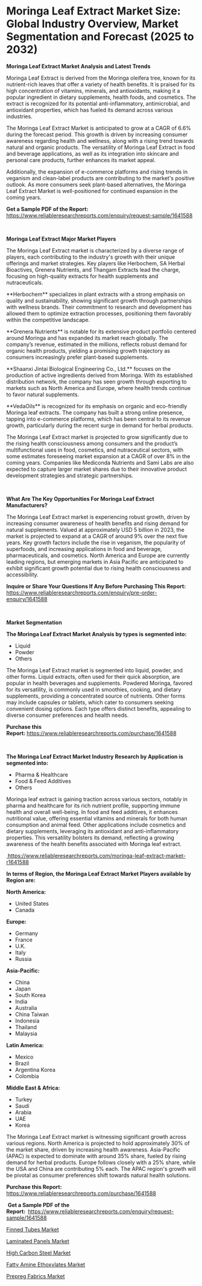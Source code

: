 <p><h1>Moringa Leaf Extract Market Size: Global Industry Overview, Market Segmentation and Forecast (2025 to 2032)</h1></p><p><strong>Moringa Leaf Extract Market Analysis and Latest Trends</strong></p>
<p><p>Moringa Leaf Extract is derived from the Moringa oleifera tree, known for its nutrient-rich leaves that offer a variety of health benefits. It is praised for its high concentration of vitamins, minerals, and antioxidants, making it a popular ingredient in dietary supplements, health foods, and cosmetics. The extract is recognized for its potential anti-inflammatory, antimicrobial, and antioxidant properties, which has fueled its demand across various industries.</p><p>The Moringa Leaf Extract Market is anticipated to grow at a CAGR of 6.6% during the forecast period. This growth is driven by increasing consumer awareness regarding health and wellness, along with a rising trend towards natural and organic products. The versatility of Moringa Leaf Extract in food and beverage applications, as well as its integration into skincare and personal care products, further enhances its market appeal. </p><p>Additionally, the expansion of e-commerce platforms and rising trends in veganism and clean-label products are contributing to the market's positive outlook. As more consumers seek plant-based alternatives, the Moringa Leaf Extract Market is well-positioned for continued expansion in the coming years.</p></p>
<p><strong>Get a Sample PDF of the Report:&nbsp;</strong> <a href="https://www.reliableresearchreports.com/enquiry/request-sample/1641588?utm_campaign=83&utm_medium=2&utm_source=Github&utm_content=ia&utm_term=30012025&utm_id=moringa-leaf-extract">https://www.reliableresearchreports.com/enquiry/request-sample/1641588</a></p>
<p>&nbsp;</p>
<p><strong>Moringa Leaf Extract Major Market Players</strong></p>
<p><p>The Moringa Leaf Extract market is characterized by a diverse range of players, each contributing to the industry's growth with their unique offerings and market strategies. Key players like Herbochem, SA Herbal Bioactives, Grenera Nutrients, and Thangam Extracts lead the charge, focusing on high-quality extracts for health supplements and nutraceuticals.</p><p>**Herbochem** specializes in plant extracts with a strong emphasis on quality and sustainability, showing significant growth through partnerships with wellness brands. Their commitment to research and development has allowed them to optimize extraction processes, positioning them favorably within the competitive landscape.</p><p>**Grenera Nutrients** is notable for its extensive product portfolio centered around Moringa and has expanded its market reach globally. The company’s revenue, estimated in the millions, reflects robust demand for organic health products, yielding a promising growth trajectory as consumers increasingly prefer plant-based supplements.</p><p>**Shaanxi Jintai Biological Engineering Co., Ltd.** focuses on the production of active ingredients derived from Moringa. With its established distribution network, the company has seen growth through exporting to markets such as North America and Europe, where health trends continue to favor natural supplements.</p><p>**VedaOils** is recognized for its emphasis on organic and eco-friendly Moringa leaf extracts. The company has built a strong online presence, tapping into e-commerce platforms, which has been central to its revenue growth, particularly during the recent surge in demand for herbal products.</p><p>The Moringa Leaf Extract market is projected to grow significantly due to the rising health consciousness among consumers and the product’s multifunctional uses in food, cosmetics, and nutraceutical sectors, with some estimates foreseeing market expansion at a CAGR of over 8% in the coming years. Companies like Mediconda Nutrients and Sami Labs are also expected to capture larger market shares due to their innovative product development strategies and strategic partnerships.</p></p>
<p>&nbsp;</p>
<p><strong>What Are The Key Opportunities For Moringa Leaf Extract Manufacturers?</strong></p>
<p><p>The Moringa Leaf Extract market is experiencing robust growth, driven by increasing consumer awareness of health benefits and rising demand for natural supplements. Valued at approximately USD 5 billion in 2023, the market is projected to expand at a CAGR of around 9% over the next five years. Key growth factors include the rise in veganism, the popularity of superfoods, and increasing applications in food and beverage, pharmaceuticals, and cosmetics. North America and Europe are currently leading regions, but emerging markets in Asia Pacific are anticipated to exhibit significant growth potential due to rising health consciousness and accessibility.</p></p>
<p><strong>Inquire or Share Your Questions If Any Before Purchasing This Report:</strong> <a href="https://www.reliableresearchreports.com/enquiry/pre-order-enquiry/1641588?utm_campaign=83&utm_medium=2&utm_source=Github&utm_content=ia&utm_term=30012025&utm_id=moringa-leaf-extract">https://www.reliableresearchreports.com/enquiry/pre-order-enquiry/1641588</a></p>
<p>&nbsp;</p>
<p><strong>Market Segmentation</strong></p>
<p><strong>The Moringa Leaf Extract Market Analysis by types is segmented into:</strong></p>
<p><ul><li>Liquid</li><li>Powder</li><li>Others</li></ul></p>
<p><p>The Moringa Leaf Extract market is segmented into liquid, powder, and other forms. Liquid extracts, often used for their quick absorption, are popular in health beverages and supplements. Powdered Moringa, favored for its versatility, is commonly used in smoothies, cooking, and dietary supplements, providing a concentrated source of nutrients. Other forms may include capsules or tablets, which cater to consumers seeking convenient dosing options. Each type offers distinct benefits, appealing to diverse consumer preferences and health needs.</p></p>
<p><strong>Purchase this Report:&nbsp;</strong><a href="https://www.reliableresearchreports.com/purchase/1641588?utm_campaign=83&utm_medium=2&utm_source=Github&utm_content=ia&utm_term=30012025&utm_id=moringa-leaf-extract">https://www.reliableresearchreports.com/purchase/1641588</a></p>
<p>&nbsp;</p>
<p><strong>The Moringa Leaf Extract Market Industry Research by Application is segmented into:</strong></p>
<p><ul><li>Pharma & Healthcare</li><li>Food & Feed Additives</li><li>Others</li></ul></p>
<p><p>Moringa leaf extract is gaining traction across various sectors, notably in pharma and healthcare for its rich nutrient profile, supporting immune health and overall well-being. In food and feed additives, it enhances nutritional value, offering essential vitamins and minerals for both human consumption and animal feed. Other applications include cosmetics and dietary supplements, leveraging its antioxidant and anti-inflammatory properties. This versatility bolsters its demand, reflecting a growing awareness of the health benefits associated with Moringa leaf extract.</p></p>
<p><a href="https://www.reliableresearchreports.com/moringa-leaf-extract-market-r1641588?utm_campaign=83&utm_medium=2&utm_source=Github&utm_content=ia&utm_term=30012025&utm_id=moringa-leaf-extract">&nbsp;https://www.reliableresearchreports.com/moringa-leaf-extract-market-r1641588</a></p>
<p><strong>In terms of Region, the Moringa Leaf Extract Market Players available by Region are:</strong></p>
<p>
    <p> <strong> North America: </strong>
        <ul>
            <li>United States</li>
            <li>Canada</li>
        </ul>
        </p> 
    <p> <strong> Europe: </strong>
        <ul>
            <li>Germany</li>
            <li>France</li>
            <li>U.K.</li>
            <li>Italy</li>
            <li>Russia</li>
        </ul>
        </p> 
    <p> <strong> Asia-Pacific: </strong>
        <ul>
            <li>China</li>
            <li>Japan</li>
            <li>South Korea</li>
            <li>India</li>
            <li>Australia</li>
            <li>China Taiwan</li>
            <li>Indonesia</li>
            <li>Thailand</li>
            <li>Malaysia</li>
        </ul>
        </p> 
    <p> <strong> Latin America: </strong>
        <ul>
            <li>Mexico</li>
            <li>Brazil</li>
            <li>Argentina Korea</li>
            <li>Colombia</li>
        </ul>
        </p> 
    <p> <strong> Middle East & Africa: </strong>
        <ul>
            <li>Turkey</li>
            <li>Saudi</li>
            <li>Arabia</li>
            <li>UAE</li>
            <li>Korea</li>
        </ul>
    </p>
    </p>
<p><p>The Moringa Leaf Extract market is witnessing significant growth across various regions. North America is projected to hold approximately 30% of the market share, driven by increasing health awareness. Asia-Pacific (APAC) is expected to dominate with around 35% share, fueled by rising demand for herbal products. Europe follows closely with a 25% share, while the USA and China are contributing 5% each. The APAC region's growth will be pivotal as consumer preferences shift towards natural health solutions.</p></p>
<p><strong>Purchase this Report: </strong><a href="https://www.reliableresearchreports.com/purchase/1641588?utm_campaign=83&utm_medium=2&utm_source=Github&utm_content=ia&utm_term=30012025&utm_id=moringa-leaf-extract">https://www.reliableresearchreports.com/purchase/1641588</a></p>
<p>&nbsp;<strong>Get a Sample PDF of the Report:&nbsp;&nbsp;</strong><a href="https://www.reliableresearchreports.com/enquiry/request-sample/1641588?utm_campaign=83&utm_medium=2&utm_source=Github&utm_content=ia&utm_term=30012025&utm_id=moringa-leaf-extract">https://www.reliableresearchreports.com/enquiry/request-sample/1641588</a></p>
<p><strong></strong></p>
<p><p><a href="https://github.com/toldenargelia86/Market-Research-Report-List-1/blob/main/finned-tubes-market.md?utm_campaign=83&utm_medium=2&utm_source=Github&utm_content=ia&utm_term=30012025&utm_id=moringa-leaf-extract">Finned Tubes Market</a></p><p><a href="https://github.com/comasnickie/Market-Research-Report-List-1/blob/main/laminated-panels-market.md?utm_campaign=83&utm_medium=2&utm_source=Github&utm_content=ia&utm_term=30012025&utm_id=moringa-leaf-extract">Laminated Panels Market</a></p><p><a href="https://github.com/mcfred89/Market-Research-Report-List-1/blob/main/high-carbon-steel-market.md?utm_campaign=83&utm_medium=2&utm_source=Github&utm_content=ia&utm_term=30012025&utm_id=moringa-leaf-extract">High Carbon Steel Market</a></p><p><a href="https://github.com/wileonie19657/Market-Research-Report-List-1/blob/main/fatty-amine-ethoxylates-market.md?utm_campaign=83&utm_medium=2&utm_source=Github&utm_content=ia&utm_term=30012025&utm_id=moringa-leaf-extract">Fatty Amine Ethoxylates Market</a></p><p><a href="https://github.com/bornergabrielle89/Market-Research-Report-List-1/blob/main/prepreg-fabrics-market.md?utm_campaign=83&utm_medium=2&utm_source=Github&utm_content=ia&utm_term=30012025&utm_id=moringa-leaf-extract">Prepreg Fabrics Market</a></p></p>
